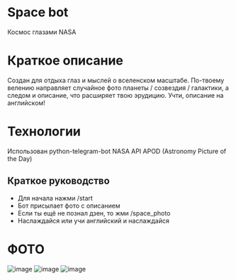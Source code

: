 # Space bot
Космос глазами NASA
# Краткое описание
Создан для отдыха глаз и мыслей о вселенском масштабе.
По-твоему велению направляет случайное фото планеты / созвездия / галактики,
а следом и описание, что расширяет твою эрудицию.
Учти, описание на английском!
# Технологии
Использован python-telegram-bot
NASA API APOD (Astronomy Picture of the Day)
## Краткое руководство
 - Для начала нажми /start
 - Бот присылает фото с описанием
 - Если ты ещё не познал дзен, то жми /space_photo
 - Наслаждайся или учи английский и наслаждайся
# ФОТО
![image](https://user-images.githubusercontent.com/69135749/190847009-162db059-69d8-45d5-9a22-0eadd41052ff.png)
![image](https://user-images.githubusercontent.com/69135749/190847023-131db4af-6d21-4b6e-84b5-f4e8e4fb0ab0.png)
![image](https://user-images.githubusercontent.com/69135749/190847033-6d3572b4-13b8-4708-8b26-34357263f6d2.png)

